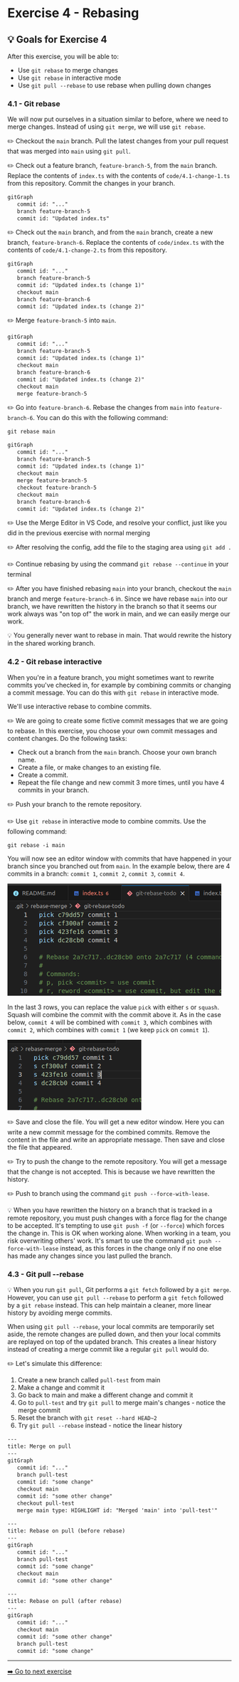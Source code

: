 # Exercise 4 - Rebasing

## :bulb: Goals for Exercise 4

After this exercise, you will be able to:

- Use `git rebase` to merge changes
- Use `git rebase` in interactive mode
- Use `git pull --rebase` to use rebase when pulling down changes

### 4.1 - Git rebase

We will now put ourselves in a situation similar to before, where we need to merge changes. Instead of using `git merge`, we will use `git rebase`.

:pencil2: Checkout the `main` branch. Pull the latest changes from your pull request that was merged into `main` using `git pull`.

:pencil2: Check out a feature branch, `feature-branch-5`, from the `main` branch. Replace the contents of `index.ts` with the contents of `code/4.1-change-1.ts` from this repository. Commit the changes in your branch.

```mermaid
gitGraph
   commit id: "..."
   branch feature-branch-5
   commit id: "Updated index.ts"
```

:pencil2: Check out the `main` branch, and from the `main` branch, create a new branch, `feature-branch-6`. Replace the contents of `code/index.ts` with the contents of `code/4.1-change-2.ts` from this repository.

```mermaid
gitGraph
   commit id: "..."
   branch feature-branch-5
   commit id: "Updated index.ts (change 1)"
   checkout main
   branch feature-branch-6
   commit id: "Updated index.ts (change 2)"
```

:pencil2: Merge `feature-branch-5` into `main`.

```mermaid
gitGraph
   commit id: "..."
   branch feature-branch-5
   commit id: "Updated index.ts (change 1)"
   checkout main
   branch feature-branch-6
   commit id: "Updated index.ts (change 2)"
   checkout main
   merge feature-branch-5
```

:pencil2: Go into `feature-branch-6`. Rebase the changes from `main` into `feature-branch-6`. You can do this with the following command:

```
git rebase main
```

```mermaid
gitGraph
   commit id: "..."
   branch feature-branch-5
   commit id: "Updated index.ts (change 1)"
   checkout main
   merge feature-branch-5
   checkout feature-branch-5
   checkout main
   branch feature-branch-6
   commit id: "Updated index.ts (change 2)"
```

:pencil2: Use the Merge Editor in VS Code, and resolve your conflict, just like you did in the previous exercise with normal merging

:pencil2: After resolving the config, add the file to the staging area using `git add .`

:pencil2: Continue rebasing by using the command `git rebase --continue` in your terminal

:pencil2: After you have finished rebasing `main` into your branch, checkout the `main` branch and merge `feature-branch-6` in. Since we have rebase `main` into our branch, we have rewritten the history in the branch so that it seems our work always was "on top of" the work in main, and we can easily merge our work. 

:bulb: You generally never want to rebase in main. That would rewrite the history in the shared working branch.

### 4.2 - Git rebase interactive
When you're in a feature branch, you might sometimes want to rewrite commits you've checked in, for example by combining commits or changing a commit message. You can do this with `git rebase` in interactive mode.

We'll use interactive rebase to combine commits.

:pencil2: We are going to create some fictive commit messages that we are going to rebase. In this exercise, you choose your own commit messages and content changes. Do the following tasks: 
- Check out a branch from the `main` branch. Choose your own branch name.
- Create a file, or make changes to an existing file.
- Create a commit.
- Repeat the file change and new commit 3 more times, until you have 4 commits in your branch.

:pencil2: Push your branch to the remote repository.

:pencil2: Use `git rebase` in interactive mode to combine commits. Use the following command:

```
git rebase -i main
```

You will now see an editor window with commits that have happened in your branch since you branched out from `main`. In the example below, there are 4 commits in a branch: `commit 1`, `commit 2`, `commit 3`, `commit 4`.

![alt text](image.png)

In the last 3 rows, you can replace the value `pick` with either `s` or `squash`. Squash will combine the commit with the commit above it. As in the case below, `commit 4` will be combined with `commit 3`, which combines with `commit 2`, which combines with `commit 1` (we keep `pick` on `commit 1`).

![alt text](image-1.png)

:pencil2: Save and close the file. You will get a new editor window. Here you can write a new commit message for the combined commits. Remove the content in the file and write an appropriate message. Then save and close the file that appeared.

:pencil2: Try to push the change to the remote repository. You will get a message that the change is not accepted. This is because we have rewritten the history.

:pencil2: Push to branch using the command `git push --force-with-lease`.

:bulb: When you have rewritten the history on a branch that is tracked in a remote repository, you must push changes with a force flag for the change to be accepted. It's tempting to use `git push -f` (or `--force`) which forces the change in. This is OK when working alone. When working in a team, you risk overwriting others' work. It's smart to use the command `git push --force-with-lease` instead, as this forces in the change only if no one else has made any changes since you last pulled the branch.

### 4.3 - Git pull --rebase

:bulb: When you run `git pull`, Git performs a `git fetch` followed by a `git merge`. However, you can use `git pull --rebase` to perform a `git fetch` followed by a `git rebase` instead. This can help maintain a cleaner, more linear history by avoiding merge commits.

When using `git pull --rebase`, your local commits are temporarily set aside, the remote changes are pulled down, and then your local commits are replayed on top of the updated branch. This creates a linear history instead of creating a merge commit like a regular `git pull` would do.

:pencil2:  Let's simulate this difference:
1. Create a new branch called `pull-test` from main
2. Make a change and commit it
3. Go back to main and make a different change and commit it
4. Go to `pull-test` and try `git pull` to merge main's changes - notice the merge commit
5. Reset the branch with `git reset --hard HEAD~2`
6. Try `git pull --rebase` instead - notice the linear history


```mermaid
---
title: Merge on pull
---
gitGraph
   commit id: "..."
   branch pull-test
   commit id: "some change"
   checkout main
   commit id: "some other change"
   checkout pull-test
   merge main type: HIGHLIGHT id: "Merged 'main' into 'pull-test'"
```

```mermaid
---
title: Rebase on pull (before rebase)
---
gitGraph
   commit id: "..."
   branch pull-test
   commit id: "some change"
   checkout main
   commit id: "some other change"
```

```mermaid
---
title: Rebase on pull (after rebase)
---
gitGraph
   commit id: "..."
   checkout main
   commit id: "some other change"
   branch pull-test
   commit id: "some change"
```


---

[:arrow_right: Go to next exercise](../exercise-5/README.md)
